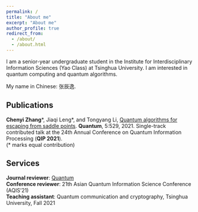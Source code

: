 ```yaml
---
permalink: /
title: "About me"
excerpt: "About me"
author_profile: true
redirect_from: 
  - /about/
  - /about.html
---
```


I am a senior-year undergraduate student in the Institute for Interdisciplinary Information Sciences (Yao Class) at Tsinghua University. I am interested in quantum computing and quantum algorithms.

My name in Chinese: 张辰逸.

## Publications
**Chenyi Zhang**\*, 
Jiaqi Leng\*, and
Tongyang Li, [Quantum algorithms for escaping from saddle points](https://arxiv.org/abs/2007.10253v3). 
**Quantum**, 5:529, 2021. Single-track contributed talk at the 24th Annual Conference on Quantum Information Processing (**QIP 2021**).
<br />
(* marks equal contribution)

## Services
**Journal reviewer**: [Quantum](https://quantum-journal.org)
<br />
**Conference reviewer**: 21th Asian Quantum Information Science Conference (AQIS’21)
<br />
**Teaching assistant**: Quantum communication and cryptography, Tsinghua University, Fall 2021
<br />
<br />
<br />
<br />
<br />
